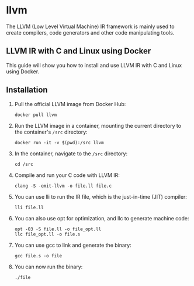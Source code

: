 # llvm
The LLVM (Low Level Virtual Machine) IR framework is mainly used to create compilers, code generators and other code manipulating tools.

## LLVM IR with C and Linux using Docker

This guide will show you how to install and use LLVM IR with C and Linux using Docker.

## Installation

1. Pull the official LLVM image from Docker Hub:
    ```
    docker pull llvm
    ```

2. Run the LLVM image in a container, mounting the current directory to the container's `/src` directory:
    ```
    docker run -it -v $(pwd):/src llvm
    ```

3. In the container, navigate to the `/src` directory:
    ```
    cd /src
    ```
4. Compile and run your C code with LLVM IR:
    ```
    clang -S -emit-llvm -o file.ll file.c
    ```
5. You can use lli to run the IR file, which is the just-in-time (JIT) compiler:
    ```
    lli file.ll
    ```
6. You can also use opt for optimization, and llc to generate machine code:
    ```
    opt -O3 -S file.ll -o file_opt.ll
    llc file_opt.ll -o file.s
    ```
7. You can use gcc to link and generate the binary:
    ```
    gcc file.s -o file
    ```
8. You can now run the binary:
    ```
    ./file
    ```